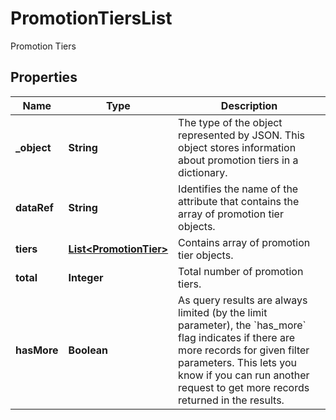 

# PromotionTiersList

Promotion Tiers

## Properties

| Name | Type | Description |
|------------ | ------------- | ------------- |
|**_object** | **String** | The type of the object represented by JSON. This object stores information about promotion tiers in a dictionary. |
|**dataRef** | **String** | Identifies the name of the attribute that contains the array of promotion tier objects. |
|**tiers** | [**List&lt;PromotionTier&gt;**](PromotionTier.md) | Contains array of promotion tier objects. |
|**total** | **Integer** | Total number of promotion tiers. |
|**hasMore** | **Boolean** | As query results are always limited (by the limit parameter), the &#x60;has_more&#x60; flag indicates if there are more records for given filter parameters. This lets you know if you can run another request to get more records returned in the results. |



